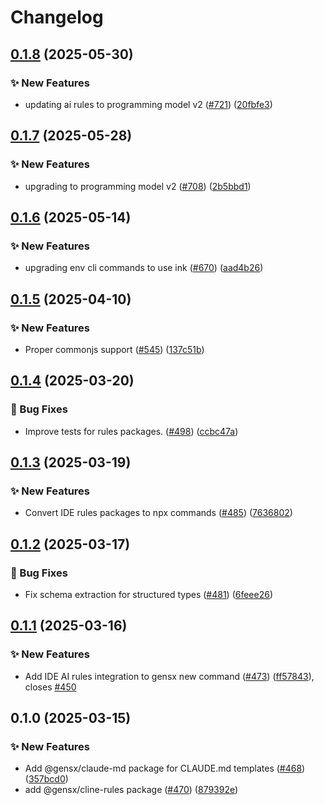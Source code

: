 # Changelog

## [0.1.8](https://github.com/gensx-inc/gensx/compare/gensx-claude-md-v0.1.7...gensx-claude-md-v0.1.8) (2025-05-30)


### ✨ New Features

* updating ai rules to programming model v2 ([#721](https://github.com/gensx-inc/gensx/issues/721)) ([20fbfe3](https://github.com/gensx-inc/gensx/commit/20fbfe3b1311fd20231739ef2e7b8be359e7ff5e))

## [0.1.7](https://github.com/gensx-inc/gensx/compare/gensx-claude-md-v0.1.6...gensx-claude-md-v0.1.7) (2025-05-28)


### ✨ New Features

* upgrading to programming model v2 ([#708](https://github.com/gensx-inc/gensx/issues/708)) ([2b5bbd1](https://github.com/gensx-inc/gensx/commit/2b5bbd142a0c0184921302e7b6babe17d84c2dff))

## [0.1.6](https://github.com/gensx-inc/gensx/compare/gensx-claude-md-v0.1.5...gensx-claude-md-v0.1.6) (2025-05-14)


### ✨ New Features

* upgrading env cli commands to use ink ([#670](https://github.com/gensx-inc/gensx/issues/670)) ([aad4b26](https://github.com/gensx-inc/gensx/commit/aad4b26502a240e83b2159f03410017327923cce))

## [0.1.5](https://github.com/gensx-inc/gensx/compare/gensx-claude-md-v0.1.4...gensx-claude-md-v0.1.5) (2025-04-10)


### ✨ New Features

* Proper commonjs support ([#545](https://github.com/gensx-inc/gensx/issues/545)) ([137c51b](https://github.com/gensx-inc/gensx/commit/137c51bb6ed408440ef9e0330ed3b887a12feeb3))

## [0.1.4](https://github.com/gensx-inc/gensx/compare/gensx-claude-md-v0.1.3...gensx-claude-md-v0.1.4) (2025-03-20)


### 🐛 Bug Fixes

* Improve tests for rules packages. ([#498](https://github.com/gensx-inc/gensx/issues/498)) ([ccbc47a](https://github.com/gensx-inc/gensx/commit/ccbc47abc576c4106638ba7e4f6beb3f1f28a68e))

## [0.1.3](https://github.com/gensx-inc/gensx/compare/gensx-claude-md-v0.1.2...gensx-claude-md-v0.1.3) (2025-03-19)


### ✨ New Features

* Convert IDE rules packages to npx commands ([#485](https://github.com/gensx-inc/gensx/issues/485)) ([7636802](https://github.com/gensx-inc/gensx/commit/763680288b99641bd96b6f26b414550bc8ca1b7e))

## [0.1.2](https://github.com/gensx-inc/gensx/compare/gensx-claude-md-v0.1.1...gensx-claude-md-v0.1.2) (2025-03-17)


### 🐛 Bug Fixes

* Fix schema extraction for structured types ([#481](https://github.com/gensx-inc/gensx/issues/481)) ([6feee26](https://github.com/gensx-inc/gensx/commit/6feee263b0eb0848fb277ecb14fe6f1246a95257))

## [0.1.1](https://github.com/gensx-inc/gensx/compare/gensx-claude-md-v0.1.0...gensx-claude-md-v0.1.1) (2025-03-16)


### ✨ New Features

* Add IDE AI rules integration to gensx new command ([#473](https://github.com/gensx-inc/gensx/issues/473)) ([ff57843](https://github.com/gensx-inc/gensx/commit/ff57843e9c5ca91083c330eb2cff910ee63abc23)), closes [#450](https://github.com/gensx-inc/gensx/issues/450)

## 0.1.0 (2025-03-15)


### ✨ New Features

* Add @gensx/claude-md package for CLAUDE.md templates ([#468](https://github.com/gensx-inc/gensx/issues/468)) ([357bcd0](https://github.com/gensx-inc/gensx/commit/357bcd0bd7ad5a0ba1142494c7a9cce76314092f))
* add @gensx/cline-rules package ([#470](https://github.com/gensx-inc/gensx/issues/470)) ([879392e](https://github.com/gensx-inc/gensx/commit/879392ead266e3a80966893aec70d6f61550b4ee))
